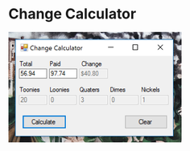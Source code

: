 # Change Calculator

<img src="https://github.com/DianaAvanesy/change-calculator/blob/master/img/example.PNG?raw=true" height="220px" >


